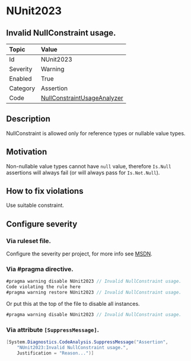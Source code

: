 # NUnit2023

## Invalid NullConstraint usage.

| Topic    | Value
| :--      | :--
| Id       | NUnit2023
| Severity | Warning
| Enabled  | True
| Category | Assertion
| Code     | [NullConstraintUsageAnalyzer](https://github.com/nunit/nunit.analyzers/blob/0.2.0/src/nunit.analyzers/NullConstraintUsage/NullConstraintUsageAnalyzer.cs)


## Description

NullConstraint is allowed only for reference types or nullable value types.

## Motivation

Non-nullable value types cannot have `null` value, therefore `Is.Null` assertions will always fail (or will always pass for `Is.Not.Null`).

## How to fix violations

Use suitable constraint.

<!-- start generated config severity -->
## Configure severity

### Via ruleset file.

Configure the severity per project, for more info see [MSDN](https://msdn.microsoft.com/en-us/library/dd264949.aspx).

### Via #pragma directive.

```csharp
#pragma warning disable NUnit2023 // Invalid NullConstraint usage.
Code violating the rule here
#pragma warning restore NUnit2023 // Invalid NullConstraint usage.
```

Or put this at the top of the file to disable all instances.
```csharp
#pragma warning disable NUnit2023 // Invalid NullConstraint usage.
```

### Via attribute `[SuppressMessage]`.

```csharp
[System.Diagnostics.CodeAnalysis.SuppressMessage("Assertion", 
    "NUnit2023:Invalid NullConstraint usage.",
    Justification = "Reason...")]
```
<!-- end generated config severity -->

